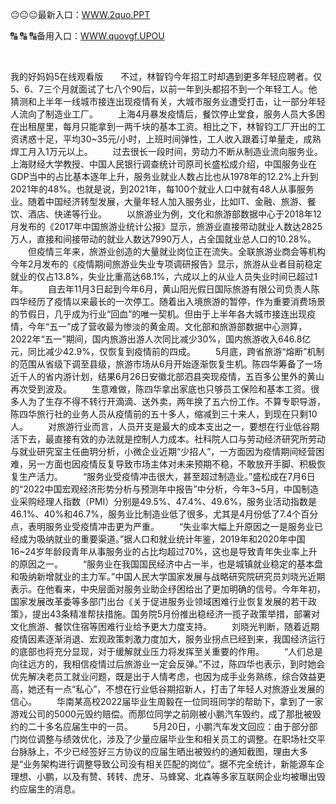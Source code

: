 <p>
	😐😐😐最新入口：<a href="http://www.baidu.com/link?url=6MA2SWnO3Raqke39an_0PUxosM6ZrUGzi1BN9tNnlPW&wd">WWW.2quo.PPT</a> 
	<p>
		🔠
🔠
🔠备用入口：<a href="http://www.baidu.com/link?url=6MA2SWnO3Raqke39an_0PUxosM6ZrUGzi1BN9tNnlPW&wd">WWW.quovgf.UPOU</a> 
	</p>
	<p>
		<br />
	</p>
	<p>
		我的好妈妈5在线观看版　　不过，林智钧今年招工时却遇到更多年轻应聘者。仅5、6、7三个月就面试了七八个90后，以前一年到头都招不到一个年轻工人。他猜测和上半年一线城市接连出现疫情有关，大城市服务业遭受打击，让一部分年轻人流向了制造业工厂。
　　上海4月暴发疫情后，餐饮停止堂食，服务人员大多困在出租屋里，每月只能拿到一两千块的基本工资。相比之下，林智钧工厂开出的工资诱惑十足，平均30~35元/小时，上班时间弹性，工人收入跟着订单量走，成熟焊工月入1万元以上。
　　过去很长一段时间，劳动力不断从制造业流向服务业。上海财经大学教授、中国人民银行调查统计司原司长盛松成介绍，中国服务业在GDP当中的占比基本逐年上升，服务业就业人数占比也从1978年的12.2%上升到2021年的48%。也就是说，到2021年，每100个就业人口中就有48人从事服务业。随着中国经济转型发展，大量年轻人加入服务业，比如IT、金融、旅游、餐饮、酒店、快递等行业。
　　以旅游业为例，文化和旅游部数据中心于2018年12月发布的《2017年中国旅游业统计公报》显示，旅游业直接带动就业人数达2825万人，直接和间接带动的就业人数达7990万人，占全国就业总人口的10.28%。
　　但疫情三年来，旅游业创造的大量就业岗位正在流失。全联旅游业商会等机构今年2月发布的《疫情期间旅游业失业专项调研报告》显示，旅游从业者目前稳定就业的仅占13.8%，失业比重高达68.1%，六成以上的从业人员失业时间已超过1年。
　　自去年11月3日起到今年6月，黄山阳光假日国际旅游有限公司负责人陈四华经历了疫情以来最长的一次停工。随着出入境旅游的暂停，作为重要消费场景的节假日，几乎成为行业“回血”的唯一契机。但由于上半年各大城市接连出现疫情，今年“五一”成了营收最为惨淡的黄金周。文化部和旅游部数据中心测算，2022年“五一”期间，国内旅游出游人次同比减少30%，国内旅游收入646.8亿元，同比减少42.9%，仅恢复到疫情前的四成。
　　5月底，跨省旅游“熔断”机制的范围从省级下调至县级，旅游市场从6月开始逐渐恢复生机。陈四华筹备了一场近千人的省内游计划，结果6月26日安徽北部泗县突现疫情，五百多公里外的黄山再次受到波及。
　　生意难做，陈四华拿出家底也只够员工保险和基本工资。很多人为了生存不得不转行开滴滴、送外卖，两年换了五六份工作。不算专职导游，陈四华旅行社的业务人员从疫情前的五十多人，缩减到三十来人，到现在只剩10人。
　　对旅游行业而言，人员开支是最大的成本支出之一，要想在行业低谷期活下去，最直接有效的办法就是控制人力成本。社科院人口与劳动经济研究所劳动与就业研究室主任曲玥分析，小微企业近期“少招人”，一方面因为疫情期间经营困难，另一方面也因疫情反复导致市场主体对未来预期不稳，不敢放开手脚、积极恢复生产活力。
　　“服务业受疫情冲击很大，甚至超过制造业。”盛松成在7月6日的“2022中国宏观经济形势分析与预测年中报告”中分析，今年3~5月，中国制造业采购经理人指数（PMI）分别是49.5%、47.4%、49.6%，服务业活动指数是46.1%、40%和46.7%，服务业比制造业低了很多，尤其是4月份低了7.4个百分点，表明服务业受疫情冲击更为严重。
　　“失业率大幅上升原因之一是服务业已经成为吸纳就业的重要渠道。”据人口和就业统计年鉴，2019年和2020年中国16~24岁年龄段青年从事服务业的占比均超过70%，这也是导致青年失业率上升的原因之一。
　　“服务业在我国国民经济中占一半，也是城镇就业稳定的基本盘和吸纳新增就业的主力军。”中国人民大学国家发展与战略研究院研究员刘晓光近期表示。在他看来，中央层面对服务业助企纾困给出了更加明确的信号。今年年初，国家发展改革委等多部门出台《关于促进服务业领域困难行业恢复发展的若干政策》，提出43条精准帮扶措施。国务院5月份推出稳经济一揽子政策举措，部署对文化旅游、餐饮住宿等困难行业给予更大力度支持。
　　刘晓光判断，随着近期疫情因素逐渐消退、宏观政策刺激力度加大，服务业拐点已经到来，我国经济运行的底部也将充分显现，对于缓解就业压力将发挥至关重要的作用。
　　“人们总是向往远方的，我相信疫情过后旅游业一定会反弹。”不过，陈四华也表示，到时她会优先解决老员工就业问题，既是出于人情考虑，也因为成手业务熟练，综合效益更高，她还有一点“私心”，不想在行业低谷期招新人，打击了年轻人对旅游业发展的信心。
　　华南某高校2022届毕业生周毅在一位同班同学的帮助下，拿到了一家游戏公司的5000元毁约赔偿。而那位同学之前刚被小鹏汽车毁约，成了那批被毁约的二十多名应届生中的一员。
　　5月20日，小鹏汽车发文回应：由于部分部门岗位调整与绩效优化，涉及了少量应届毕业生和相关员工的调整。在职场社交平台脉脉上，不少已经签好三方协议的应届生晒出被毁约的通知截图，理由大多是“业务架构进行调整导致公司没有相关匹配的岗位”。据不完全统计，新能源车企理想、小鹏，以及有赞、转转、虎牙、马蜂窝、北森等多家互联网企业均被曝出毁约应届生的消息。
	</p>
